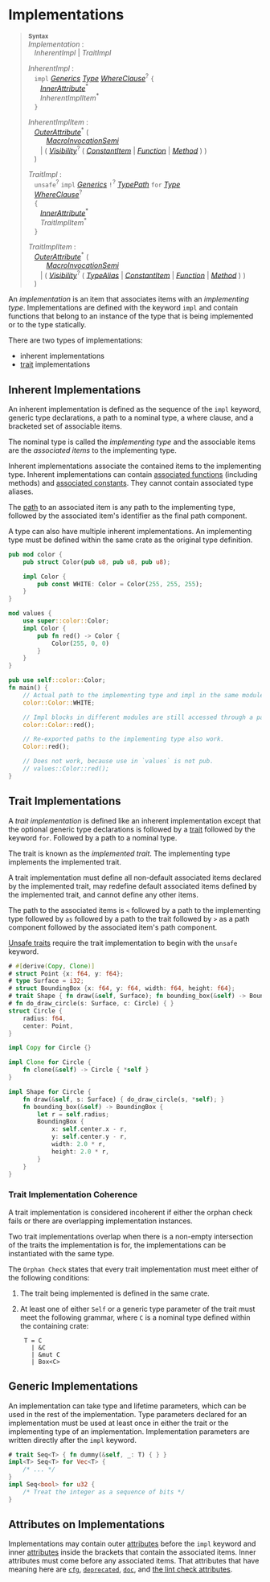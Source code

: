 # Implementations

> **<sup>Syntax</sup>**\
> _Implementation_ :\
> &nbsp;&nbsp; _InherentImpl_ | _TraitImpl_
>
> _InherentImpl_ :\
> &nbsp;&nbsp; `impl` [_Generics_]&nbsp;[_Type_]&nbsp;[_WhereClause_]<sup>?</sup> `{`\
> &nbsp;&nbsp; &nbsp;&nbsp; [_InnerAttribute_]<sup>\*</sup>\
> &nbsp;&nbsp; &nbsp;&nbsp; _InherentImplItem_<sup>\*</sup>\
> &nbsp;&nbsp; `}`
>
> _InherentImplItem_ :\
> &nbsp;&nbsp; [_OuterAttribute_]<sup>\*</sup> (\
> &nbsp;&nbsp; &nbsp;&nbsp; &nbsp;&nbsp; [_MacroInvocationSemi_]\
> &nbsp;&nbsp; &nbsp;&nbsp; | ( [_Visibility_]<sup>?</sup> ( [_ConstantItem_] | [_Function_] | [_Method_] ) )\
> &nbsp;&nbsp; )
>
> _TraitImpl_ :\
> &nbsp;&nbsp; `unsafe`<sup>?</sup> `impl` [_Generics_] `!`<sup>?</sup>
>              [_TypePath_] `for` [_Type_]\
> &nbsp;&nbsp; [_WhereClause_]<sup>?</sup>\
> &nbsp;&nbsp; `{`\
> &nbsp;&nbsp; &nbsp;&nbsp; [_InnerAttribute_]<sup>\*</sup>\
> &nbsp;&nbsp; &nbsp;&nbsp; _TraitImplItem_<sup>\*</sup>\
> &nbsp;&nbsp; `}`
>
> _TraitImplItem_ :\
> &nbsp;&nbsp; [_OuterAttribute_]<sup>\*</sup> (\
> &nbsp;&nbsp; &nbsp;&nbsp; &nbsp;&nbsp; [_MacroInvocationSemi_]\
> &nbsp;&nbsp; &nbsp;&nbsp; | ( [_Visibility_]<sup>?</sup> ( [_TypeAlias_] | [_ConstantItem_] | [_Function_] | [_Method_] ) )\
> &nbsp;&nbsp; )

An _implementation_ is an item that associates items with an _implementing type_.
Implementations are defined with the keyword `impl` and contain functions
that belong to an instance of the type that is being implemented or to the
type statically.

There are two types of implementations:

- inherent implementations
- [trait] implementations

## Inherent Implementations

An inherent implementation is defined as the sequence of the `impl` keyword,
generic type declarations, a path to a nominal type, a where clause, and a
bracketed set of associable items.

The nominal type is called the _implementing type_ and the associable items are
the _associated items_ to the implementing type.

Inherent implementations associate the contained items to the
implementing type.  Inherent implementations can contain [associated
functions] (including methods) and [associated constants]. They cannot
contain associated type aliases.

The [path] to an associated item is any path to the implementing type,
followed by the associated item's identifier as the final path
component.

A type can also have multiple inherent implementations. An implementing type
must be defined within the same crate as the original type definition.

``` rust
pub mod color {
    pub struct Color(pub u8, pub u8, pub u8);

    impl Color {
        pub const WHITE: Color = Color(255, 255, 255);
    }
}

mod values {
    use super::color::Color;
    impl Color {
        pub fn red() -> Color {
            Color(255, 0, 0)
        }
    }
}

pub use self::color::Color;
fn main() {
    // Actual path to the implementing type and impl in the same module.
    color::Color::WHITE;

    // Impl blocks in different modules are still accessed through a path to the type.
    color::Color::red();

    // Re-exported paths to the implementing type also work.
    Color::red();

    // Does not work, because use in `values` is not pub.
    // values::Color::red();
}
```

## Trait Implementations

A _trait implementation_ is defined like an inherent implementation except that
the optional generic type declarations is followed by a [trait] followed
by the keyword `for`. Followed by a path to a nominal type.

<!-- To understand this, you have to back-reference to the previous section. :( -->

The trait is known as the _implemented trait_. The implementing type
implements the implemented trait.

A trait implementation must define all non-default associated items declared
by the implemented trait, may redefine default associated items defined by the
implemented trait, and cannot define any other items.

The path to the associated items is `<` followed by a path to the implementing
type followed by `as` followed by a path to the trait followed by `>` as a path
component followed by the associated item's path component.

[Unsafe traits] require the trait implementation to begin with the `unsafe`
keyword.

```rust
# #[derive(Copy, Clone)]
# struct Point {x: f64, y: f64};
# type Surface = i32;
# struct BoundingBox {x: f64, y: f64, width: f64, height: f64};
# trait Shape { fn draw(&self, Surface); fn bounding_box(&self) -> BoundingBox; }
# fn do_draw_circle(s: Surface, c: Circle) { }
struct Circle {
    radius: f64,
    center: Point,
}

impl Copy for Circle {}

impl Clone for Circle {
    fn clone(&self) -> Circle { *self }
}

impl Shape for Circle {
    fn draw(&self, s: Surface) { do_draw_circle(s, *self); }
    fn bounding_box(&self) -> BoundingBox {
        let r = self.radius;
        BoundingBox {
            x: self.center.x - r,
            y: self.center.y - r,
            width: 2.0 * r,
            height: 2.0 * r,
        }
    }
}
```

### Trait Implementation Coherence

A trait implementation is considered incoherent if either the orphan check fails
or there are overlapping implementation instances.

Two trait implementations overlap when there is a non-empty intersection of the
traits the implementation is for, the implementations can be instantiated with
the same type. <!-- This is probably wrong? Source: No two implementations can
be instantiable with the same set of types for the input type parameters. -->

The `Orphan Check` states that every trait implementation must meet either of
the following conditions:

1.  The trait being implemented is defined in the same crate.

2.  At least one of either `Self` or a generic type parameter of the trait must
    meet the following grammar, where `C` is a nominal type defined
    within the containing crate:

    ```ignore
     T = C
       | &C
       | &mut C
       | Box<C>
    ```

## Generic Implementations

An implementation can take type and lifetime parameters, which can be used in
the rest of the implementation. Type parameters declared for an implementation
must be used at least once in either the trait or the implementing type of an
implementation. Implementation parameters are written directly after the `impl`
keyword.

```rust
# trait Seq<T> { fn dummy(&self, _: T) { } }
impl<T> Seq<T> for Vec<T> {
    /* ... */
}
impl Seq<bool> for u32 {
    /* Treat the integer as a sequence of bits */
}
```

## Attributes on Implementations

Implementations may contain outer [attributes] before the `impl` keyword and
inner [attributes] inside the brackets that contain the associated items. Inner
attributes must come before any associated items. That attributes that have
meaning here are [`cfg`], [`deprecated`], [`doc`], and [the lint check
attributes].

[IDENTIFIER]: identifiers.html
[_ConstantItem_]: items/constant-items.html
[_Function_]: items/functions.html
[_Generics_]: items/generics.html
[_InnerAttribute_]: attributes.html
[_MacroInvocationSemi_]: macros.html#macro-invocation
[_Method_]: items/associated-items.html#methods
[_OuterAttribute_]: attributes.html
[_TypeAlias_]: items/type-aliases.html
[_TypePath_]: paths.html#paths-in-types
[_Type_]: types.html#type-expressions
[_Visibility_]: visibility-and-privacy.html
[_WhereClause_]: items/generics.html#where-clauses
[trait]: items/traits.html
[associated functions]: items/associated-items.html#associated-functions-and-methods
[associated constants]: items/associated-items.html#associated-constants
[attributes]: attributes.html
[`cfg`]: conditional-compilation.html
[`deprecated`]: attributes/diagnostics.html#the-deprecated-attribute
[`doc`]: ../rustdoc/the-doc-attribute.html
[path]: paths.html
[the lint check attributes]: attributes/diagnostics.html#lint-check-attributes
[Unsafe traits]: items/traits.html#unsafe-traits
